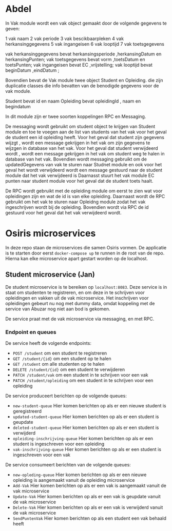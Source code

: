 # Abdel
In Vak module wordt een vak object gemaakt door de volgende gegevens te geven:

1 vak naam
2 vak periode
3 vak bescikbaarpleken
4 vak herkansinggegevens
5 vak ingangeisen
6 vak looptijd
7 vak toetsgegevens

vak herkansinggegevens bevat herkansingsperiode ,herkansingDatum en herkansingPunten;
vak toetsgegevens bevat vorm ,toetsDatum en toetsPunten;
vak ingangeisen bevat EC ,vrijstelling;
vak looptijd bevat beginDatum ,eindDatum ;

Bovendien bevat de Vak module twee object Student en Opleiding.
die zijn duplicatie classes die info bevatten van de benodigde gegevens voor de vak module.

Student bevat id en naam
Opleiding bevat opleidingId , naam en begindatum

In dit module zijn er twee soorten koppelingen RPC en Messaging.

De messaging wordt gebruikt om student object te krijgen van Student module en toe te voegen aan de list van students van het vak voor het geval de student een id opleiding heeft.
Voor het geval dat student zijn gegevens wijzgt , wordt een message gekrijgen in het vak om zijn gegevens te wijzgen in database van het vak.
Voor het geval dat student verwijdeerd wordt , wordt een message gekrijgen in het vak om student weg te halen in database van het vak.
Bovendien wordt messaging gebruikt om de updatedGegevens van vak te sturen naar Studnet module en ook voor het geval het wordt verwijdeerd wordt een message gestuurd naar de student module dat het vak verwijdeerd is
Daarnasst stuurt het vak module EC punten naar student module voor het geval dat de student toets haalt.

De RPC wordt gebruikt met de opleiding module om eerst te zien wat voor opleidingen zijn en wat de id is van elke opleiding.
Daarnaast wordt de RPC gebruikt om het vak te sturen naar Opleidng module zodat het vak ingeschrijven wordt bij de opleiding.
Bovendien wordt via RPC de id gestuurd voor het geval dat het vak verwijdeerd wordt.


# Osiris microservices
In deze repo staan de microservices die samen Osiris vormen.
De applicatie is te starten door eerst `docker-compose up`  te runnen in de root van de repo.
Hierna kan elke microservice apart gestart worden op de localhost.

## Student microservice (Jan)
De student microservice is te bereiken op `localhost:8083`.
Deze service is in staat om studenten te registreren, en om deze in te schrijven voor opleidingen en vakken uit de vak microservice.
Het inschrijven voor opleidingen gebeurt nu nog met dummy data, omdat koppeling met de service van Abuzar nog niet aan bod is gekomen.

De service praat met de vak microservice via messaging, en met RPC.

### Endpoint en queues
De service heeft de volgende endpoints:
- `POST /student` om een student te registreren
- `GET /student/{id}` om een student op te halen
- `GET /student` om alle studenten op te halen
- `DELETE /student/{id}` om een student te verwijderen
- `PATCH /student/vak` om een student in te schrijven voor een vak
- `PATCH /student/opleiding` om een student in te schrijven voor een opleiding

De service produceert berichten op de volgende queues:
- `new-student-queue` Hier komen berichten op als er een nieuwe student is geregistreerd
- `updated-student-queue` Hier komen berichten op als er een student is geupdate
- `deleted-student-queue` Hier komen berichten op als er een student is verwijderd
- `opleiding-inschrijving-queue` Hier komen berichten op als er een student is ingeschreven voor een opleiding
- `vak-inschrijving-queue` Hier komen berichten op als er een student is ingeschreven voor een vak

De service consumeert berichten van de volgende queues:
- `new-opleding-queue` Hier komen berichten op als er een nieuwe opleiding is aangemaakt vanuit de opleiding microservice
- `Add-Vak` Hier komen berichten op als er een vak is aangemaakt vanuit de vak microservice
- `Update-Vak` Hier komen berichten op als er een vak is geupdate vanuit de vak microservice
- `Delete-Vak` Hier komen berichten op als er een vak is verwijderd vanuit de vak microservice
- `SendPuntenVak` Hier komen berichten op als een student een vak behaald heeft



